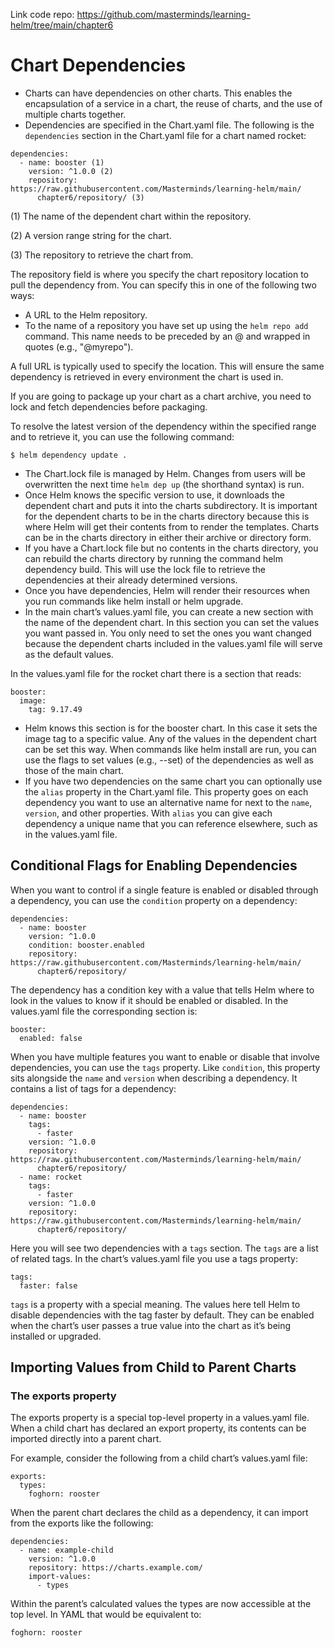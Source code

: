 Link code repo: https://github.com/masterminds/learning-helm/tree/main/chapter6
# Chart Dependencies
- Charts can have dependencies on other charts. This enables the encapsulation of a service in a chart, the reuse of charts, and the use of multiple charts together.
- Dependencies are specified in the Chart.yaml file. The following is the `dependencies` section in the Chart.yaml file for a chart named rocket:
```
dependencies:
  - name: booster (1)
    version: ^1.0.0 (2)
    repository: https://raw.githubusercontent.com/Masterminds/learning-helm/main/
      chapter6/repository/ (3)
```
(1) The name of the dependent chart within the repository.

(2) A version range string for the chart.

(3) The repository to retrieve the chart from.

The repository field is where you specify the chart repository location to pull the dependency from. You can specify this in one of the following two ways:
- A URL to the Helm repository.
- To the name of a repository you have set up using the `helm repo add` command. This name needs to be preceded by an @ and wrapped in quotes (e.g., "@myrepo").

A full URL is typically used to specify the location. This will ensure the same dependency is retrieved in every environment the chart is used in.

If you are going to package up your chart as a chart archive, you need to lock and fetch dependencies before packaging.

To resolve the latest version of the dependency within the specified range and to retrieve it, you can use the following command:
```
$ helm dependency update .
```
- The Chart.lock file is managed by Helm. Changes from users will be overwritten the next time `helm dep up` (the shorthand syntax) is run. 
- Once Helm knows the specific version to use, it downloads the dependent chart and puts it into the charts subdirectory. It is important for the dependent charts to be in the charts directory because this is where Helm will get their contents from to render the templates. Charts can be in the charts directory in either their archive or directory form. 
- If you have a Chart.lock file but no contents in the charts directory, you can rebuild the charts directory by running the command helm dependency build. This will use the lock file to retrieve the dependencies at their already determined versions.
- Once you have dependencies, Helm will render their resources when you run commands like helm install or helm upgrade.
- In the main chart’s values.yaml file, you can create a new section with the name of the dependent chart. In this section you can set the values you want passed in. You only need to set the ones you want changed because the dependent charts included in the values.yaml file will serve as the default values.

In the values.yaml file for the rocket chart there is a section that reads:
```
booster:
  image:
    tag: 9.17.49
```

- Helm knows this section is for the booster chart. In this case it sets the image tag to a specific value. Any of the values in the dependent chart can be set this way. When commands like helm install are run, you can use the flags to set values (e.g., --set) of the dependencies as well as those of the main chart.
- If you have two dependencies on the same chart you can optionally use the `alias` property in the Chart.yaml file. This property goes on each dependency you want to use an alternative name for next to the `name`, `version`, and other properties. With `alias` you can give each dependency a unique name that you can reference elsewhere, such as in the values.yaml file.

## Conditional Flags for Enabling Dependencies
When you want to control if a single feature is enabled or disabled through a dependency, you can use the `condition` property on a dependency:
```
dependencies:
  - name: booster
    version: ^1.0.0
    condition: booster.enabled
    repository: https://raw.githubusercontent.com/Masterminds/learning-helm/main/
      chapter6/repository/
```
The dependency has a condition key with a value that tells Helm where to look in the values to know if it should be enabled or disabled. In the values.yaml file the corresponding section is:
```
booster:
  enabled: false
```
When you have multiple features you want to enable or disable that involve dependencies, you can use the `tags` property. Like `condition`, this property sits alongside the `name` and `version` when describing a dependency. It contains a list of tags for a dependency:
```
dependencies:
  - name: booster
    tags:
      - faster
    version: ^1.0.0
    repository: https://raw.githubusercontent.com/Masterminds/learning-helm/main/
      chapter6/repository/
  - name: rocket
    tags:
      - faster
    version: ^1.0.0
    repository: https://raw.githubusercontent.com/Masterminds/learning-helm/main/
      chapter6/repository/
```
Here you will see two dependencies with a `tags` section. The `tags` are a list of related tags. In the chart’s values.yaml file you use a tags property:
```
tags:
  faster: false
```
`tags` is a property with a special meaning. The values here tell Helm to disable dependencies with the tag faster by default. They can be enabled when the chart’s user passes a true value into the chart as it’s being installed or upgraded.

## Importing Values from Child to Parent Charts
### The exports property

The exports property is a special top-level property in a values.yaml file. When a child chart has declared an export property, its contents can be imported directly into a parent chart.

For example, consider the following from a child chart’s values.yaml file:
```
exports:
  types:
    foghorn: rooster
```
When the parent chart declares the child as a dependency, it can import from the exports like the following:
```
dependencies:
  - name: example-child
    version: ^1.0.0
    repository: https://charts.example.com/
    import-values:
      - types
```
Within the parent’s calculated values the types are now accessible at the top level. In YAML that would be equivalent to:
```
foghorn: rooster
```





